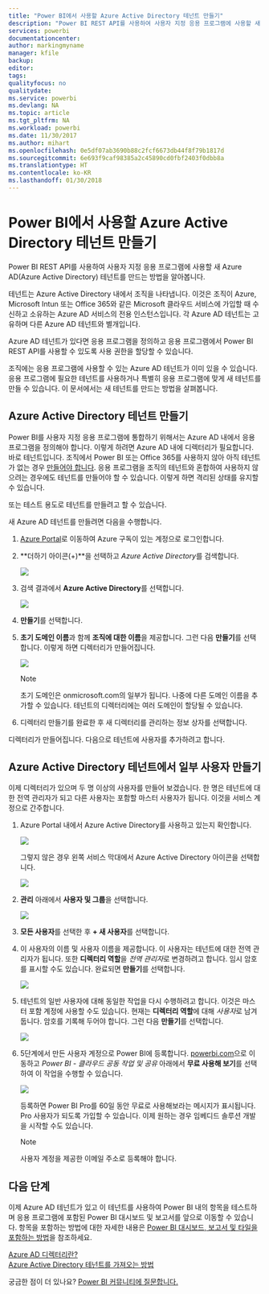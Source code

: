 ```yaml
---
title: "Power BI에서 사용할 Azure Active Directory 테넌트 만들기"
description: "Power BI REST API를 사용하여 사용자 지정 응용 프로그램에 사용할 새 Azure AD(Azure Active Directory) 테넌트를 만드는 방법을 알아봅니다."
services: powerbi
documentationcenter: 
author: markingmyname
manager: kfile
backup: 
editor: 
tags: 
qualityfocus: no
qualitydate: 
ms.service: powerbi
ms.devlang: NA
ms.topic: article
ms.tgt_pltfrm: NA
ms.workload: powerbi
ms.date: 11/30/2017
ms.author: mihart
ms.openlocfilehash: 0e5df07ab3690b88c2fcf6673db44f8f79b1817d
ms.sourcegitcommit: 6e693f9caf98385a2c45890cd0fbf2403f0dbb8a
ms.translationtype: HT
ms.contentlocale: ko-KR
ms.lasthandoff: 01/30/2018
---
```

# <a name="create-an-azure-active-directory-tenant-to-use-with-power-bi"></a>Power BI에서 사용할 Azure Active Directory 테넌트 만들기
Power BI REST API를 사용하여 사용자 지정 응용 프로그램에 사용할 새 Azure AD(Azure Active Directory) 테넌트를 만드는 방법을 알아봅니다.

테넌트는 Azure Active Directory 내에서 조직을 나타냅니다. 이것은 조직이 Azure, Microsoft Intun 또는 Office 365와 같은 Microsoft 클라우드 서비스에 가입할 때 수신하고 소유하는 Azure AD 서비스의 전용 인스턴스입니다. 각 Azure AD 테넌트는 고유하며 다른 Azure AD 테넌트와 별개입니다.

Azure AD 테넌트가 있다면 응용 프로그램을 정의하고 응용 프로그램에서 Power BI REST API를 사용할 수 있도록 사용 권한을 할당할 수 있습니다.

조직에는 응용 프로그램에 사용할 수 있는 Azure AD 테넌트가 이미 있을 수 있습니다. 응용 프로그램에 필요한 테넌트를 사용하거나 특별히 응용 프로그램에 맞게 새 테넌트를 만들 수 있습니다. 이 문서에서는 새 테넌트를 만드는 방법을 살펴봅니다.

## <a name="create-an-azure-active-directory-tenant"></a>Azure Active Directory 테넌트 만들기
Power BI를 사용자 지정 응용 프로그램에 통합하기 위해서는 Azure AD 내에서 응용 프로그램을 정의해야 합니다. 이렇게 하려면 Azure AD 내에 디렉터리가 필요합니다. 바로 테넌트입니다. 조직에서 Power BI 또는 Office 365를 사용하지 않아 아직 테넌트가 없는 경우 [만들어야 합니다](https://docs.microsoft.com/azure/active-directory/develop/active-directory-howto-tenant). 응용 프로그램을 조직의 테넌트와 혼합하여 사용하지 않으려는 경우에도 테넌트를 만들어야 할 수 있습니다. 이렇게 하면 격리된 상태를 유지할 수 있습니다.

또는 테스트 용도로 테넌트를 만들려고 할 수 있습니다.

새 Azure AD 테넌트를 만들려면 다음을 수행합니다.

1. [Azure Portal](https://portal.azure.com)로 이동하여 Azure 구독이 있는 계정으로 로그인합니다.
2. **더하기 아이콘(+)**을 선택하고 *Azure Active Directory*를 검색합니다.
   
    ![](media/create-an-azure-active-directory-tenant/new-directory.png)
3. 검색 결과에서 **Azure Active Directory**를 선택합니다.
   
    ![](media/create-an-azure-active-directory-tenant/new-directory2.png)
4. **만들기**를 선택합니다.
5. **초기 도메인 이름**과 함께 **조직에 대한 이름**을 제공합니다. 그런 다음 **만들기**를 선택합니다. 이렇게 하면 디렉터리가 만들어집니다.
   
    ![](media/create-an-azure-active-directory-tenant/organization-and-domain.png)
   
   > [!NOTE]
   > 초기 도메인은 onmicrosoft.com의 일부가 됩니다. 나중에 다른 도메인 이름을 추가할 수 있습니다. 테넌트의 디렉터리에는 여러 도메인이 할당될 수 있습니다.
   > 
   > 
6. 디렉터리 만들기를 완료한 후 새 디렉터리를 관리하는 정보 상자를 선택합니다.

디렉터리가 만들어집니다. 다음으로 테넌트에 사용자를 추가하려고 합니다.

## <a name="create-some-users-in-your-azure-active-directory-tenant"></a>Azure Active Directory 테넌트에서 일부 사용자 만들기
이제 디렉터리가 있으며 두 명 이상의 사용자를 만들어 보겠습니다. 한 명은 테넌트에 대한 전역 관리자가 되고 다른 사용자는 포함할 마스터 사용자가 됩니다. 이것을 서비스 계정으로 간주합니다.

1. Azure Portal 내에서 Azure Active Directory를 사용하고 있는지 확인합니다.
   
    ![](media/create-an-azure-active-directory-tenant/aad-flyout.png)
   
    그렇지 않은 경우 왼쪽 서비스 막대에서 Azure Active Directory 아이콘을 선택합니다.
   
    ![](media/create-an-azure-active-directory-tenant/aad-service.png)
2. **관리** 아래에서 **사용자 및 그룹**을 선택합니다.
   
    ![](media/create-an-azure-active-directory-tenant/users-and-groups.png)
3. **모든 사용자**를 선택한 후 **+ 새 사용자**를 선택합니다.
4. 이 사용자의 이름 및 사용자 이름을 제공합니다. 이 사용자는 테넌트에 대한 전역 관리자가 됩니다. 또한 **디렉터리 역할**을 *전역 관리자*로 변경하려고 합니다. 임시 암호를 표시할 수도 있습니다. 완료되면 **만들기**를 선택합니다.
   
    ![](media/create-an-azure-active-directory-tenant/global-admin.png)
5. 테넌트의 일반 사용자에 대해 동일한 작업을 다시 수행하려고 합니다. 이것은 마스터 포함 계정에 사용할 수도 있습니다. 현재는 **디렉터리 역할**에 대해 *사용자*로 남겨 둡니다. 암호를 기록해 두어야 합니다. 그런 다음 **만들기**를 선택합니다.
   
    ![](media/create-an-azure-active-directory-tenant/pbiembed-user.png)
6. 5단계에서 만든 사용자 계정으로 Power BI에 등록합니다. [powerbi.com](https://powerbi.microsoft.com/get-started/)으로 이동하고 *Power BI - 클라우드 공동 작업 및 공유* 아래에서 **무료 사용해 보기**를 선택하여 이 작업을 수행할 수 있습니다.
   
    ![](media/create-an-azure-active-directory-tenant/try-powerbi-free.png)
   
    등록하면 Power BI Pro를 60일 동안 무료로 사용해보라는 메시지가 표시됩니다. Pro 사용자가 되도록 가입할 수 있습니다. 이제 원하는 경우 임베디드 솔루션 개발을 시작할 수도 있습니다.
   
   > [!NOTE]
   > 사용자 계정을 제공한 이메일 주소로 등록해야 합니다.
   > 
   > 

## <a name="next-steps"></a>다음 단계
이제 Azure AD 테넌트가 있고 이 테넌트를 사용하여 Power BI 내의 항목을 테스트하며 응용 프로그램에 포함된 Power BI 대시보드 및 보고서를 앞으로 이동할 수 있습니다. 항목을 포함하는 방법에 대한 자세한 내용은 [Power BI 대시보드, 보고서 및 타일을 포함하는 방법](embedding-content.md)을 참조하세요.

[Azure AD 디렉터리란?](https://docs.microsoft.com/azure/active-directory/active-directory-whatis)  
[Azure Active Directory 테넌트를 가져오는 방법](https://docs.microsoft.com/azure/active-directory/develop/active-directory-howto-tenant)  

궁금한 점이 더 있나요? [Power BI 커뮤니티에 질문합니다.](http://community.powerbi.com/)

